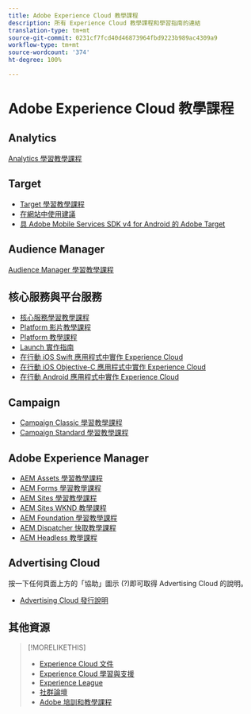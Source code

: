 ```yaml
---
title: Adobe Experience Cloud 教學課程
description: 所有 Experience Cloud 教學課程和學習指南的連結
translation-type: tm+mt
source-git-commit: 0231cf7fcd40d46873964fbd9223b989ac4309a9
workflow-type: tm+mt
source-wordcount: '374'
ht-degree: 100%

---
```



# Adobe Experience Cloud 教學課程

## Analytics

[Analytics 學習教學課程](https://docs.adobe.com/content/help/en/analytics-learn/tutorials/overview.html)

## Target

* [Target 學習教學課程](https://docs.adobe.com/content/help/en/target-learn/tutorials/tutorials/overview.html)
* [在網站中使用建議](https://docs.adobe.com/content/help/en/target-learn/recommendations-in-a-website/overview.html)
* [具 Adobe Mobile Services SDK v4 for Android 的 Adobe Target](https://docs.adobe.com/content/help/zh-Hant/target-learn/mobile-sdk-v4-android/overview.html)

## Audience Manager

[Audience Manager 學習教學課程](https://docs.adobe.com/content/help/zh-Hant/audience-manager-learn/tutorials/overview.html)

## 核心服務與平台服務

* [核心服務學習教學課程](https://docs.adobe.com/content/help/en/core-services-learn/tutorials/overview.html)
* [Platform 影片教學課程](https://docs.adobe.com/content/help/zh-Hant/platform-learn/tutorials/overview.html)
* [Platform 教學課程](https://docs.adobe.com/content/help/zh-Hant/experience-platform/tutorials/home.html)
* [Launch 實作指南](https://docs.adobe.com/content/help/en/core-services-learn/implementing-in-websites-with-launch/index.html)
* [在行動 iOS Swift 應用程式中實作 Experience Cloud](https://docs.adobe.com/content/help/en/core-services-learn/implementing-in-mobile-ios-swift-apps-with-launch/index.html)
* [在行動 iOS Objective-C 應用程式中實作 Experience Cloud](https://docs.adobe.com/content/help/en/core-services-learn/implementing-in-mobile-ios-objective-c-apps-with-launch/index.html)
* [在行動 Android 應用程式中實作 Experience Cloud](https://docs.adobe.com/content/help/en/core-services-learn/implementing-in-mobile-android-apps-with-launch/index.html)

## Campaign

* [Campaign Classic 學習教學課程](https://docs.adobe.com/content/help/en/campaign-classic-learn/tutorials/overview.html)
* [Campaign Standard 學習教學課程](https://docs.adobe.com/content/help/en/campaign-standard-learn/tutorials/overview.html)

## Adobe Experience Manager

* [AEM Assets 學習教學課程](https://docs.adobe.com/content/help/en/experience-manager-learn/assets/overview.html)
* [AEM Forms 學習教學課程](https://docs.adobe.com/content/help/en/experience-manager-learn/forms/overview.html)
* [AEM Sites 學習教學課程](https://docs.adobe.com/content/help/en/experience-manager-learn/sites/overview.html)
* [AEM Sites WKND 教學課程](https://docs.adobe.com/content/help/en/experience-manager-learn/getting-started-wknd-tutorial-develop/overview.html)
* [AEM Foundation 學習教學課程](https://docs.adobe.com/content/help/en/experience-manager-learn/assets/overview.html)
* [AEM Dispatcher 快取教學課程](https://docs.adobe.com/content/help/en/experience-manager-learn/dispatcher-tutorial/overview.html)
* [AEM Headless 教學課程](https://docs.adobe.com/content/help/en/experience-manager-learn/getting-started-with-aem-headless/overview.html)

## Advertising Cloud

按一下任何頁面上方的「協助」圖示 (?)即可取得 Advertising Cloud 的說明。

* [Advertising Cloud 發行說明](https://docs.adobe.com/content/help/zh-Hant/release-notes/experience-cloud/current.html#adcloud)

## 其他資源

>[!MORELIKETHIS]
>
>* [Experience Cloud 文件](https://docs.adobe.com/content/help/en/experience-cloud/user-guides/home.html)
>* [Experience Cloud 學習與支援](https://helpx.adobe.com/tw/support/experience-cloud.html)
>* [Experience League](https://experienceleague.adobe.com/)
>* [社群論壇](https://forums.adobe.com/community/experience-cloud/)
>* [Adobe 培訓和教學課程](https://helpx.adobe.com/learning.html?promoid=KAUDK)

